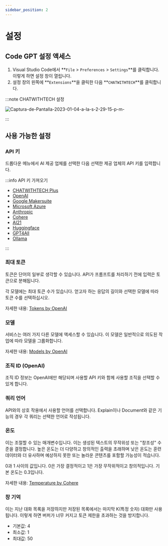 ```yaml
---
sidebar_position: 2
---
```


# 설정

## Code GPT 설정 액세스
1. Visual Studio Code에서 **`File` > `Preferences` > `Settings`**를 클릭합니다. 이렇게 하면 설정 창이 열립니다.
2. 설정 창의 왼쪽에 **`Extensions`**을 클릭한 다음 **`CHATWITHTECH`**를 클릭합니다.

:::note CHATWITHTECH 설정

![Captura-de-Pantalla-2023-01-04-a-la-s-2-29-15-p-m-](https://github-production-user-asset-6210df.s3.amazonaws.com/6216945/274431737-b31ae5a8-8636-4a75-a32b-79062d0087de.png)

:::

## 사용 가능한 설정

### API 키

드롭다운 메뉴에서 AI 제공 업체를 선택한 다음 선택한 제공 업체의 API 키를 입력합니다.

:::info API 키 가져오기

- [CHATWITHTECH Plus](/docs/tutorial-ai-providers/CHATWITHTECH_plus)
- [OpenAI](/docs/tutorial-ai-providers/openai)
- [Google Makersuite](/docs/tutorial-ai-providers/google)
- [Microsoft Azure](/docs/tutorial-ai-providers/microsoft-azure)
- [Anthropic](/docs/tutorial-ai-providers/anthropic)
- [Cohere](/docs/tutorial-ai-providers/cohere)
- [AI21](/docs/tutorial-ai-providers/ai21)
- [Huggingface](/docs/tutorial-ai-providers/huggingface)
- [GPT4All](/docs/tutorial-ai-providers/gpt4all)
- [Ollama](/docs/tutorial-ai-providers/ollama)
  
:::

### 최대 토큰
토큰은 단어의 일부로 생각할 수 있습니다. API가 프롬프트를 처리하기 전에 입력은 토큰으로 분해됩니다.

각 모델에는 최대 토큰 수가 있습니다. 얻고자 하는 응답의 길이와 선택한 모델에 따라 토큰 수를 선택하십시오.

자세한 내용: [Tokens by OpenAI](https://help.openai.com/en/articles/4936856-what-are-tokens-and-how-to-count-them)

### 모델
서비스는 여러 가지 다른 모델에 액세스할 수 있습니다. 이 모델은 일반적으로 의도된 작업에 따라 모델을 그룹화합니다.

자세한 내용: [Models by OpenAI](https://beta.openai.com/docs/models/overview)

### 조직 ID (OpenAI)
조직 ID 정보는 OpenAI에만 해당되며 사용할 API 키와 함께 사용할 조직을 선택할 수 있게 합니다.

### 쿼리 언어
API와의 상호 작용에서 사용할 언어를 선택합니다. Explain이나 Document와 같은 기능의 경우 각 쿼리는 선택한 언어로 작성됩니다.

### 온도
이는 조절할 수 있는 매개변수입니다. 이는 생성된 텍스트의 무작위성 또는 "창조성" 수준을 결정합니다. 높은 온도는 더 다양하고 창의적인 출력을 초래하며 낮은 온도는 훈련 데이터와 더 유사하며 예상하지 못한 또는 놀라운 콘텐츠를 포함할 가능성이 적습니다.

0과 1 사이의 값입니다. 0은 가장 결정적이고 1은 가장 무작위적이고 창의적입니다. 기본 온도는 0.3입니다.

자세한 내용: [Temperature by Cohere](https://docs.cohere.ai/docs/temperature)

### 창 기억
이는 지난 대화 목록을 저장하지만 저장된 목록에서는 마지막 K(특정 숫자) 대화만 사용됩니다. 이렇게 하면 버퍼가 너무 커지고 토큰 제한을 초과하는 것을 방지합니다.

- 기본값: 4
- 최소값: 1
- 최대값: 50
